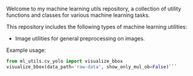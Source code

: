 Welcome to my machine learning utils repository, a collection of utility functions and classes for various machine learning tasks.

This repository includes the following types of machine learning utilities:
- Image utilities for general preprocessing on images.

Example usage:
```python
from ml_utils.cv_yolo import visualize_bbox
visualize_bbox(data_path='raw-data', show_only_mul_ob=False)```
